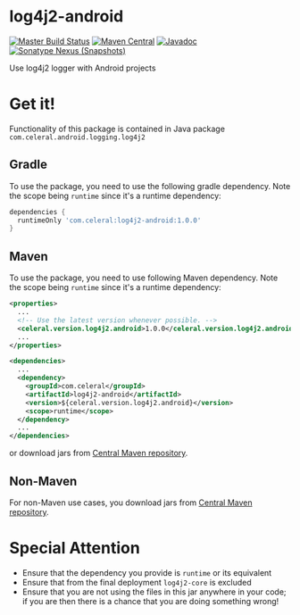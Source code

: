 # log4j2-android
[![Master Build Status](https://travis-ci.org/Celeral/log4j2-android.svg?branch=master)](https://travis-ci.org/Celeral/log4j2-android/branches)
[![Maven Central](https://maven-badges.herokuapp.com/maven-central/com.celeral/log4j2-android/badge.svg)](http://search.maven.org/#search%7Cga%7C1%7Cg%3A%22com.celeral%22%20AND%20a%3A%22log4j2-android%22)
[![Javadoc](https://javadoc.io/badge/com.celeral/log4j2-android.svg)](https://www.javadoc.io/doc/com.celeral/log4j2-android)
[![Sonatype Nexus (Snapshots)](https://img.shields.io/nexus/s/https/oss.sonatype.org/com.celeral/log4j2-android.svg)](https://oss.sonatype.org/#nexus-search;gav~com.celeral~log4j2-android~~~)

Use log4j2 logger with Android projects
# Get it!

Functionality of this package is contained in Java package `com.celeral.android.logging.log4j2`

## Gradle
To use the package, you need to use the following gradle dependency. Note the scope being `runtime` since it's a runtime dependency:
```gradle
dependencies {
  runtimeOnly 'com.celeral:log4j2-android:1.0.0'
}
```

## Maven


To use the package, you need to use following Maven dependency. Note the scope being `runtime` since it's a runtime dependency:

```xml
<properties>
  ...
  <!-- Use the latest version whenever possible. -->
  <celeral.version.log4j2.android>1.0.0</celeral.version.log4j2.android>
  ...
</properties>

<dependencies>
  ...
  <dependency>
    <groupId>com.celeral</groupId>
    <artifactId>log4j2-android</artifactId>
    <version>${celeral.version.log4j2.android}</version>
    <scope>runtime</scope>
  </dependency>
  ...
</dependencies>
```

or download jars from [Central Maven repository](http://repo1.maven.org/maven2/com/celeral/log4j2-android/).

## Non-Maven

For non-Maven use cases, you download jars from [Central Maven repository](http://repo1.maven.org/maven2/com/celeral/log4j2-android/).

# Special Attention
   * Ensure that the dependency you provide is `runtime` or its equivalent
   * Ensure that from the final deployment `log4j2-core` is excluded
   * Ensure that you are not using the files in this jar anywhere in your code; if you are then there is a chance that you are doing something wrong!
